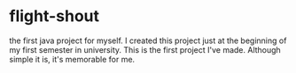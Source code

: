 # flight-shout
the first java project for myself.
I created this project just at the beginning of my first semester in university. This is the first project I've made. Although simple it is, it's memorable for me.
